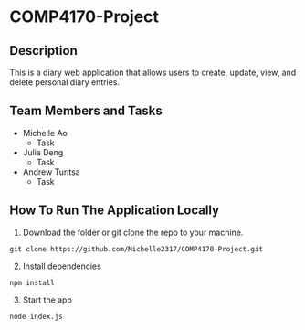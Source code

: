 # COMP4170-Project

## Description
This is a diary web application that allows users to create, update, view, and delete personal diary entries.

## Team Members and Tasks
- Michelle Ao
  - Task
- Julia Deng
  - Task
- Andrew Turitsa
  - Task

## How To Run The Application Locally
1. Download the folder or git clone the repo to your machine.
```
git clone https://github.com/Michelle2317/COMP4170-Project.git
```
2. Install dependencies
```
npm install
```
3. Start the app
```
node index.js
```